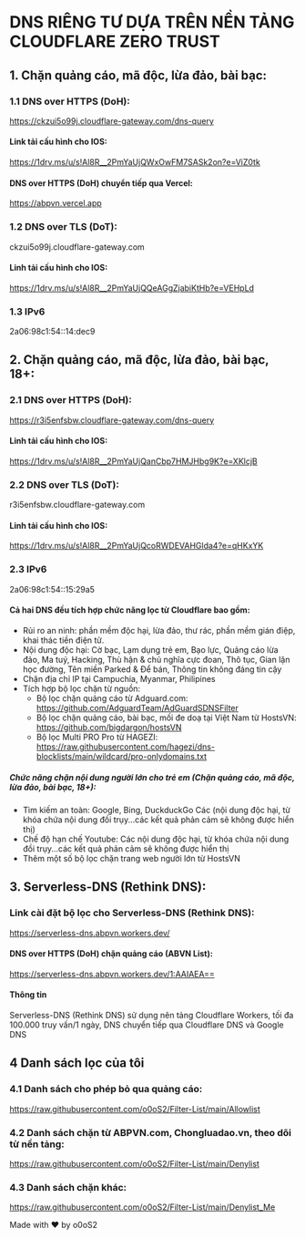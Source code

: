 # DNS RIÊNG TƯ DỰA TRÊN NỀN TẢNG CLOUDFLARE ZERO TRUST
## 1. Chặn quảng cáo, mã độc, lừa đảo, bài bạc:
### 1.1 DNS over HTTPS (DoH):
https://ckzui5o99j.cloudflare-gateway.com/dns-query
#### Link tải cấu hình cho IOS:
https://1drv.ms/u/s!Al8R__2PmYaUjQWxOwFM7SASk2on?e=ViZ0tk
#### DNS over HTTPS (DoH) chuyển tiếp qua Vercel:
https://abpvn.vercel.app
### 1.2 DNS over TLS (DoT):
ckzui5o99j.cloudflare-gateway.com
#### Linh tải cấu hình cho IOS:
https://1drv.ms/u/s!Al8R__2PmYaUjQQeAGgZjabiKtHb?e=VEHpLd
### 1.3 IPv6
2a06:98c1:54::14:dec9

## 2. Chặn quảng cáo, mã độc, lừa đảo, bài bạc, 18+:
### 2.1 DNS over HTTPS (DoH):
https://r3i5enfsbw.cloudflare-gateway.com/dns-query
#### Linh tải cấu hình cho IOS:
https://1drv.ms/u/s!Al8R__2PmYaUjQanCbp7HMJHbg9K?e=XKlcjB
### 2.2 DNS over TLS (DoT):
r3i5enfsbw.cloudflare-gateway.com
#### Linh tải cấu hình cho IOS:
https://1drv.ms/u/s!Al8R__2PmYaUjQcoRWDEVAHGlda4?e=qHKxYK
### 2.3 IPv6
2a06:98c1:54::15:29a5

#### Cả hai DNS đều tích hợp chức năng lọc từ Cloudflare bao gồm:
- Rủi ro an ninh: phần mềm độc hại, lừa đảo, thư rác, phần mềm gián điệp, khai thác tiền điện tử.
- Nội dung độc hại: Cờ bạc, Lạm dụng trẻ em, Bạo lực, Quảng cáo lừa đảo, Ma tuý, Hacking, Thù hận & chủ nghĩa cực đoan, Thô tục, Gian lận học đường, Tên miền Parked & Để bán, Thông tin không đáng tin cậy
- Chặn địa chỉ IP tại Campuchia, Myanmar, Philipines
- Tích hợp bộ lọc chặn từ nguồn:
  * Bộ lọc chặn quảng cáo từ Adguard.com: https://github.com/AdguardTeam/AdGuardSDNSFilter
  * Bộ lọc chặn quảng cáo, bài bạc, mối đe doạ tại Việt Nam từ HostsVN: https://github.com/bigdargon/hostsVN
  * Bộ lọc Multi PRO Pro từ HAGEZI: https://raw.githubusercontent.com/hagezi/dns-blocklists/main/wildcard/pro-onlydomains.txt
##### Chức năng chặn nội dung người lớn cho trẻ em (Chặn quảng cáo, mã độc, lừa đảo, bài bạc, 18+):
- Tìm kiếm an toàn: Google, Bing, DuckduckGo Các (nội dung độc hại, từ khóa chứa nội dung đồi trụy...các kết quả phản cảm sẽ không được hiển thị)
- Chế độ hạn chế Youtube: Các nội dung độc hại, từ khóa chứa nội dung đồi trụy...các kết quả phản cảm sẽ không được hiển thị
- Thêm một số bộ lọc chặn trang web người lớn từ HostsVN
  
## 3. Serverless-DNS (Rethink DNS):
### Link cài đặt bộ lọc cho Serverless-DNS (Rethink DNS):
https://serverless-dns.abpvn.workers.dev/
#### DNS over HTTPS (DoH) chặn quảng cáo (ABVN List):
https://serverless-dns.abpvn.workers.dev/1:AAIAEA==
#### Thông tin
Serverless-DNS (Rethink DNS) sử dụng nên tảng Cloudflare Workers, tối đa 100.000 truy vấn/1 ngày, DNS chuyển tiếp qua Cloudflare DNS và Google DNS

## 4 Danh sách lọc của tôi
### 4.1 Danh sách cho phép bỏ qua quảng cáo:
https://raw.githubusercontent.com/o0oS2/Filter-List/main/Allowlist
### 4.2 Danh sách chặn từ ABPVN.com, Chongluadao.vn, theo dõi từ nền tảng:
https://raw.githubusercontent.com/o0oS2/Filter-List/main/Denylist
### 4.3 Danh sách chặn khác:
https://raw.githubusercontent.com/o0oS2/Filter-List/main/Denylist_Me

Made with ♥ by o0oS2

